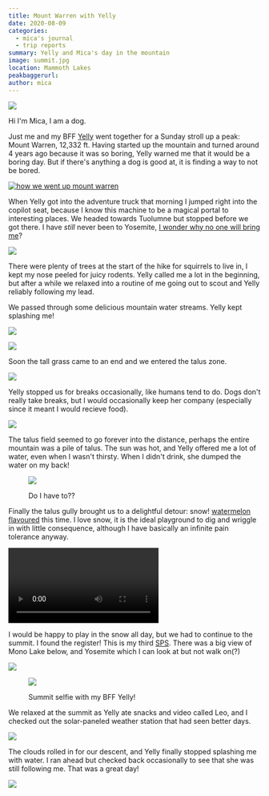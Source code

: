 ```yaml
---
title: Mount Warren with Yelly
date: 2020-08-09
categories:
  - mica's journal
  - trip reports
summary: Yelly and Mica's day in the mountain
image: summit.jpg
location: Mammoth Lakes
peakbaggerurl:
author: mica
---
```


![](ridge.jpg)

Hi I'm Mica, I am a dog.

Just me and my BFF [Yelly](https://ayeletbitton.com) went together for a Sunday stroll up a peak: Mount Warren, 12,332 ft. Having started up the mountain and turned around 4 years ago because it was so boring, Yelly warned me that it would be a boring day. But if there's anything a dog is good at, it is finding a way to not be bored.

<a href="map.png">

![how we went up mount warren](map.png)
</a>

When Yelly got into the adventure truck that morning I jumped right into the copilot seat, because I know this machine to be a magical portal to interesting places. We headed towards Tuolumne but stopped before we got there. I have _still_ never been to Yosemite, [I wonder why no one will bring me](https://www.nps.gov/yose/planyourvisit/pets.htm)?

<div class="photo-small">

![](car.jpg)

</div>

There were plenty of trees at the start of the hike for squirrels to live in, I kept my nose peeled for juicy rodents. Yelly called me a lot in the beginning, but after a while we relaxed into a routine of me going out to scout and Yelly reliably following my lead.

We passed through some delicious mountain water streams. Yelly kept splashing me!

<div class="photo-right-pull">

![](forest.jpg)

</div>

<div class="photo-small">

![](stream.jpg)

</div>

Soon the tall grass came to an end and we entered the talus zone.

![](talus-boundary.jpg)

Yelly stopped us for breaks occasionally, like humans tend to do. Dogs don't really take breaks, but I would occasionally keep her company (especially since it meant I would recieve food).

<div class="photo-small">

![](take-a-break.jpg)

</div>

The talus field seemed to go forever into the distance, perhaps the entire mountain was a pile of talus. The sun was hot, and Yelly offered me a lot of water, even when I wasn't thirsty. When I didn't drink, she dumped the water on my back!

<div class="photo-small">
<figure>

![](drinking.jpg)

<figcaption>

Do I have to??

</figcaption>
</figure>
</div>

Finally the talus gully brought us to a delightful detour: snow! [watermelon flavoured](https://en.wikipedia.org/wiki/Watermelon_snow) this time. I love snow, it is the ideal playground to dig and wriggle in with little consequence, although I have basically an infinite pain tolerance anyway.

<video controls autoplay loop>

<source src="mica-snow.webm" type="video/webm">

</video>

I would be happy to play in the snow all day, but we had to continue to the summit. I found the register! This is my third [SPS](https://en.wikipedia.org/wiki/Sierra_Peaks_Section#SPS_List). There was a big view of Mono Lake below, and Yosemite which I can look at but not walk on(?)

<div class="photo-small">

![](summit.jpg)

</div>

<div class="photo-section">

<div class="photo-right-pull">
<div class="photo-small">
<figure>

![](summit-selfie.jpg)

<figcaption>

Summit selfie with my BFF Yelly!

</figcaption>
</figure>
</div>
</div>

We relaxed at the summit as Yelly ate snacks and video called Leo, and I checked out the solar-paneled weather station that had seen better days.

<div class="photo-inline">

![](views.jpg)

</div>

</div>

The clouds rolled in for our descent, and Yelly finally stopped splashing me with water. I ran ahead but checked back occasionally to see that she was still following me. That was a great day!

![](descent.jpg)
